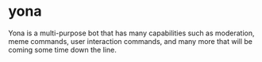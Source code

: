 # yona
Yona is a multi-purpose bot that has many capabilities such as moderation, meme commands, user interaction commands, and many more that will be coming some time down the line. 
